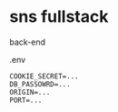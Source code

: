 # sns fullstack

back-end
<br />

.env

```
COOKIE_SECRET=...
DB_PASSOWRD=...
ORIGIN=...
PORT=...
```
